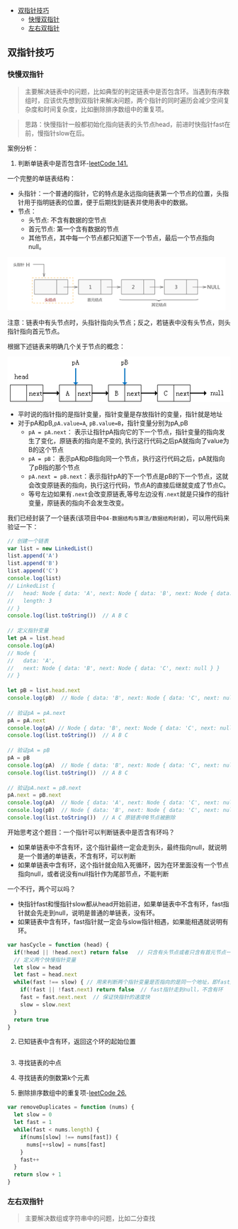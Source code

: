 - [双指针技巧](#双指针技巧)
  - [快慢双指针](#快慢双指针)
  - [左右双指针](#左右双指针)

## 双指针技巧

### 快慢双指针

> 主要解决链表中的问题，比如典型的判定链表中是否包含环。当遇到有序数组时，应该优先想到双指针来解决问题，两个指针的同时遍历会减少空间复杂度和时间复杂度，比如删除排序数组中的重复项。

> 思路：快慢指针一般都初始化指向链表的头节点head，前进时快指针fast在前，慢指针slow在后。

案例分析：

1. 判断单链表中是否包含环-[leetCode 141.](https://leetcode-cn.com/problems/linked-list-cycle/)

一个完整的单链表结构：
- 头指针：一个普通的指针，它的特点是永远指向链表第一个节点的位置，头指针用于指明链表的位置，便于后期找到链表并使用表中的数据。
- 节点：
  - 头节点: 不含有数据的空节点
  - 首元节点: 第一个含有数据的节点
  - 其他节点，其中每一个节点都只知道下一个节点，最后一个节点指向null。

![](../images/Network/单链表结构.png)

注意：链表中有头节点时，头指针指向头节点；反之，若链表中没有头节点，则头指针指向首元节点。

根据下述链表来明确几个关于节点的概念：

![](../images/Network/链表1-1.png)

- 平时说的指针指的是指针变量，指针变量是存放指针的变量，指针就是地址
- 对于pA和pB,`pA.value=A`, `pB.value=B`，指针变量分别为pA,pB
  - `pA = pA.next`： 表示让指针pA指向它的下一个节点，指针变量的指向发生了变化，原链表的指向是不变的, 执行这行代码之后pA就指向了value为B的这个节点
  - `pA = pB`： 表示pA和pB指向同一个节点，执行这行代码之后，pA就指向了pB指的那个节点
  - `pA.next = pB.next`：表示指针pA的下一个节点是pB的下一个节点，这就会改变原链表的指向，执行这行代码，节点A的直接后继就变成了节点C。
  - 等号左边如果有`.next`会改变原链表,等号左边没有`.next`就是只操作的指针变量，原链表的指向不会发生改变。

我们已经封装了一个链表(该项目中`04-数据结构与算法/数据结构封装`)，可以用代码来验证一下：

```javascript
// 创建一个链表
var list = new LinkedList()
list.append('A')
list.append('B')
list.append('C')
console.log(list)  
// LinkedList {
//   head: Node { data: 'A', next: Node { data: 'B', next: Node { data: 'C', next: null } } },
//   length: 3
// }
console.log(list.toString())  // A B C

// 定义指针变量
let pA = list.head
console.log(pA)
// Node {
//   data: 'A',
//   next: Node { data: 'B', next: Node { data: 'C', next: null } }
// }

let pB = list.head.next
console.log(pB)  // Node { data: 'B', next: Node { data: 'C', next: null } }

// 验证pA = pA.next
pA = pA.next
console.log(pA) // Node { data: 'B', next: Node { data: 'C', next: null } }
console.log(list.toString())  // A B C

// 验证pA = pB
pA = pB
console.log(pA)  // Node { data: 'B', next: Node { data: 'C', next: null } }
console.log(list.toString())  // A B C

// 验证pA.next = pB.next
pA.next = pB.next
console.log(pA)  // Node { data: 'A', next: Node { data: 'C', next: null } }
console.log(pB)  // Node { data: 'B', next: Node { data: 'C', next: null } }
console.log(list.toString())  // A C 原链表中B节点被删除
```

开始思考这个题目：一个指针可以判断链表中是否含有环吗？
- 如果单链表中不含有环，这个指针最终一定会走到头，最终指向null，就说明是一个普通的单链表，不含有环，可以判断
- 如果单链表中含有环，这个指针就会陷入死循环，因为在环里面没有一个节点指向null，或者说没有null指针作为尾部节点，不能判断
  
一个不行，两个可以吗？
- 快指针fast和慢指针slow都从head开始前进，如果单链表中不含有环，fast指针就会先走到null，说明是普通的单链表，没有环。
- 如果链表中含有环，fast指针就一定会与slow指针相遇，如果能相遇就说明有环。
  
```javascript
var hasCycle = function (head) {
  if(!head || !head.next) return false   // 只含有头节点或者只含有首元节点一定不含有环
  // 定义两个快慢指针变量
  let slow = head
  let fast = head.next
  while(fast !== slow) { // 用来判断两个指针变量是否指向的是同一个地址，即fast是否追上了slow
    if(!fast || !fast.next) return false  // fast指针走到null，不含有环
    fast = fast.next.next  // 保证快指针的速度快
    slow = slow.next
  }
  return true
}
```




2. 已知链表中含有环，返回这个环的起始位置
```javascript

```
3. 寻找链表的中点

4. 寻找链表的倒数第k个元素


5. 删除排序数组中的重复项-[leetCode 26.](https://leetcode-cn.com/problems/remove-duplicates-from-sorted-array/)

```javascript
var removeDuplicates = function (nums) {
  let slow = 0
  let fast = 1
  while(fast < nums.length) {
    if(nums[slow] !== nums[fast]) {
      nums[++slow] = nums[fast]
    }
    fast++
  }
  return slow + 1
}
```
   














### 左右双指针

> 主要解决数组或字符串中的问题，比如二分查找